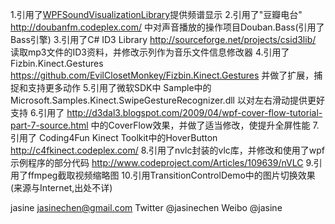 1.引用了[WPFSoundVisualizationLibrary](http://wpfsvl.codeplex.com)提供频谱显示
2.引用了"豆瓣电台" http://doubanfm.codeplex.com/ 中对声音播放的操作项目Douban.Bass(引用了Bass引擎)
3.引用了C# ID3 Library http://sourceforge.net/projects/csid3lib/ 读取mp3文件的ID3资料，并修改示列作为音乐文件信息修改器
4.引用了Fizbin.Kinect.Gestures https://github.com/EvilClosetMonkey/Fizbin.Kinect.Gestures 并做了扩展，捕捉和支持更多动作
5.引用了微软SDK中 Sample中的 Microsoft.Samples.Kinect.SwipeGestureRecognizer.dll 以对左右滑动提供更好支持
6.引用了 http://d3dal3.blogspot.com/2009/04/wpf-cover-flow-tutorial-part-7-source.html 中的CoverFlow效果，并做了适当修改，使提升全屏性能
7.引用了 Coding4Fun Kinect Toolkit中的HoverButton http://c4fkinect.codeplex.com/
8.引用了nvlc封装的vlc库，并修改和使用了wpf示例程序的部分代码 http://www.codeproject.com/Articles/109639/nVLC
9.引用了ffmpeg截取视频缩略图
10.引用TransitionControlDemo中的图片切换效果(来源与Internet,出处不详)


jasine   jasinechen@gmail.com   Twitter @jasinechen  Weibo @jasine
